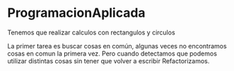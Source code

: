 # ProgramacionAplicada

Tenemos que realizar calculos con rectangulos y circulos

La primer tarea es buscar cosas en común, algunas veces no encontramos cosas en comun la primera vez.
Pero cuando detectamos que podemos utilizar distintas cosas sin tener que volver a escribir
Refactorizamos.
